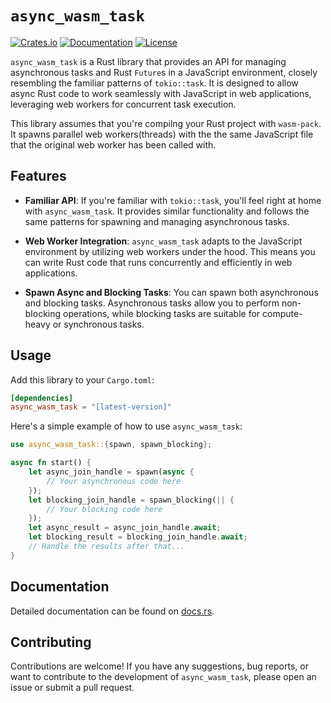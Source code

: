 # `async_wasm_task`

[![Crates.io](https://img.shields.io/crates/v/async_wasm_task.svg)](https://crates.io/crates/async_wasm_task)
[![Documentation](https://docs.rs/async_wasm_task/badge.svg)](https://docs.rs/async_wasm_task)
[![License](https://img.shields.io/crates/l/async_wasm_task.svg)](https://github.com/cunarist/async-wasm-task/blob/main/LICENSE)

`async_wasm_task` is a Rust library that provides an API for managing asynchronous tasks and Rust `Future`s in a JavaScript environment, closely resembling the familiar patterns of `tokio::task`. It is designed to allow async Rust code to work seamlessly with JavaScript in web applications, leveraging web workers for concurrent task execution.

This library assumes that you're compilng your Rust project with `wasm-pack`. It spawns parallel web workers(threads) with the the same JavaScript file that the original web worker has been called with.

## Features

- **Familiar API**: If you're familiar with `tokio::task`, you'll feel right at home with `async_wasm_task`. It provides similar functionality and follows the same patterns for spawning and managing asynchronous tasks.

- **Web Worker Integration**: `async_wasm_task` adapts to the JavaScript environment by utilizing web workers under the hood. This means you can write Rust code that runs concurrently and efficiently in web applications.

- **Spawn Async and Blocking Tasks**: You can spawn both asynchronous and blocking tasks. Asynchronous tasks allow you to perform non-blocking operations, while blocking tasks are suitable for compute-heavy or synchronous tasks.

## Usage

Add this library to your `Cargo.toml`:

```toml
[dependencies]
async_wasm_task = "[latest-version]"
```

Here's a simple example of how to use `async_wasm_task`:

```rust
use async_wasm_task::{spawn, spawn_blocking};

async fn start() {
    let async_join_handle = spawn(async {
        // Your asynchronous code here
    });
    let blocking_join_handle = spawn_blocking(|| {
        // Your blocking code here
    });
    let async_result = async_join_handle.await;
    let blocking_result = blocking_join_handle.await;
    // Handle the results after that...
}
```

## Documentation

Detailed documentation can be found on [docs.rs](https://docs.rs/async_wasm_task).

## Contributing

Contributions are welcome! If you have any suggestions, bug reports, or want to contribute to the development of `async_wasm_task`, please open an issue or submit a pull request.
